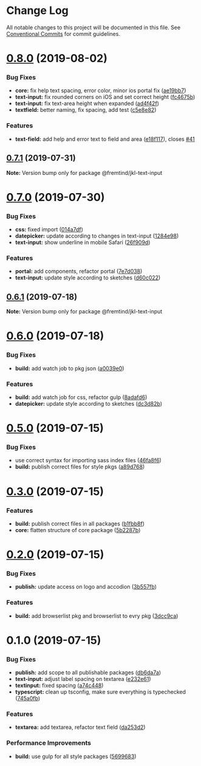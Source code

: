 # Change Log

All notable changes to this project will be documented in this file.
See [Conventional Commits](https://conventionalcommits.org) for commit guidelines.

# [0.8.0](https://github.com/fremtind/jokul/compare/@fremtind/jkl-text-input@0.7.1...@fremtind/jkl-text-input@0.8.0) (2019-08-02)


### Bug Fixes

* **core:** fix help text spacing, error color, minor ios portal fix ([ae19bb7](https://github.com/fremtind/jokul/commit/ae19bb7))
* **text-input:** fix rounded corners on iOS and set correct height ([fc4675b](https://github.com/fremtind/jokul/commit/fc4675b))
* **text-input:** fix text-area height when expanded ([ad4f42f](https://github.com/fremtind/jokul/commit/ad4f42f))
* **textfield:** better naming, fix spacing, add test ([c5e8e82](https://github.com/fremtind/jokul/commit/c5e8e82))


### Features

* **text-field:** add help and error text to field and area ([e18f117](https://github.com/fremtind/jokul/commit/e18f117)), closes [#41](https://github.com/fremtind/jokul/issues/41)





## [0.7.1](https://github.com/fremtind/jokul/compare/@fremtind/jkl-text-input@0.7.0...@fremtind/jkl-text-input@0.7.1) (2019-07-31)

**Note:** Version bump only for package @fremtind/jkl-text-input





# [0.7.0](https://github.com/fremtind/jokul/compare/@fremtind/jkl-text-input@0.6.1...@fremtind/jkl-text-input@0.7.0) (2019-07-30)


### Bug Fixes

* **css:** fixed import ([014a7df](https://github.com/fremtind/jokul/commit/014a7df))
* **datepicker:** update according to changes in text-input ([1284e98](https://github.com/fremtind/jokul/commit/1284e98))
* **text-input:** show underline in mobile Safari ([26f909d](https://github.com/fremtind/jokul/commit/26f909d))


### Features

* **portal:** add components, refactor portal ([7e7d038](https://github.com/fremtind/jokul/commit/7e7d038))
* **text-input:** update style according to sketches ([d60c022](https://github.com/fremtind/jokul/commit/d60c022))





## [0.6.1](https://github.com/fremtind/jokul/compare/@fremtind/jkl-text-input@0.6.0...@fremtind/jkl-text-input@0.6.1) (2019-07-18)

**Note:** Version bump only for package @fremtind/jkl-text-input





# [0.6.0](https://github.com/fremtind/jokul/compare/@fremtind/jkl-text-input@0.5.0...@fremtind/jkl-text-input@0.6.0) (2019-07-18)


### Bug Fixes

* **build:** add watch job to pkg json ([a0039e0](https://github.com/fremtind/jokul/commit/a0039e0))


### Features

* **build:** add watch job for css, refactor gulp ([8adafd6](https://github.com/fremtind/jokul/commit/8adafd6))
* **datepicker:** update style according to sketches ([dc3d82b](https://github.com/fremtind/jokul/commit/dc3d82b))





# [0.5.0](https://github.com/fremtind/jokul/compare/@fremtind/jkl-text-input@0.3.0...@fremtind/jkl-text-input@0.5.0) (2019-07-15)


### Bug Fixes

* use correct syntax for importing sass index files ([46fa8f6](https://github.com/fremtind/jokul/commit/46fa8f6))
* **build:** publish correct files for style pkgs ([a89d768](https://github.com/fremtind/jokul/commit/a89d768))





# [0.3.0](https://github.com/fremtind/jokul/compare/@fremtind/jkl-text-input@0.2.0...@fremtind/jkl-text-input@0.3.0) (2019-07-15)


### Features

* **build:** publish correct files in all packages ([b1fbb8f](https://github.com/fremtind/jokul/commit/b1fbb8f))
* **core:** flatten structure of core package ([5b2287b](https://github.com/fremtind/jokul/commit/5b2287b))





# [0.2.0](https://github.com/fremtind/jokul/compare/@fremtind/jkl-text-input@0.1.0...@fremtind/jkl-text-input@0.2.0) (2019-07-15)

### Bug Fixes

-   **publish:** update access on logo and accodion ([3b557fb](https://github.com/fremtind/jokul/commit/3b557fb))

### Features

-   **build:** add browserlist pkg and browserlist to evry pkg ([3dcc9ca](https://github.com/fremtind/jokul/commit/3dcc9ca))

# 0.1.0 (2019-07-15)

### Bug Fixes

-   **publish:** add scope to all publishable packages ([db6da7a](https://github.com/fremtind/jokul/commit/db6da7a))
-   **text-input:** adjust label spacing on textarea ([e232e61](https://github.com/fremtind/jokul/commit/e232e61))
-   **textinput:** fixed spacing ([a74c448](https://github.com/fremtind/jokul/commit/a74c448))
-   **typescript:** clean up tsconfig, make sure everything is typechecked ([745a0fb](https://github.com/fremtind/jokul/commit/745a0fb))

### Features

-   **textarea:** add textarea, refactor text field ([da253d2](https://github.com/fremtind/jokul/commit/da253d2))

### Performance Improvements

-   **build:** use gulp for all style packages ([5699683](https://github.com/fremtind/jokul/commit/5699683))
